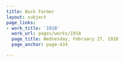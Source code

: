 ```yaml
---
title: Buck Farmer
layout: subject
page_links:
- work_title: '1918'
  work_url: pages/works/1918
  page_title: Wednesday, February 27, 1918
  page_anchor: page-434

---
```

